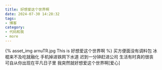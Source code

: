 ```yaml
---
title: 好想爱这个世界啊
date: 2024-07-30 14:28:32
tags:
- 博客
category:
- 代码和我
- more
---
```

{% asset_img arnuTR.jpg This is 好想爱这个世界啊 %}
买方便面没有调料包
冰棍来不及吃就融化
手机掉进铁网下水道
迟到一分钟赶进公司
生活有时真的很丧
可自从你出现在平凡日子里
我突然就好想爱这个世界啊[爱心]